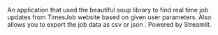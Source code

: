 An application that used the beautiful soup library to find real time job updates from TimesJob website based on given user parameters. Also allows you to export the job data as csv or json . Powered by Streamlit.
